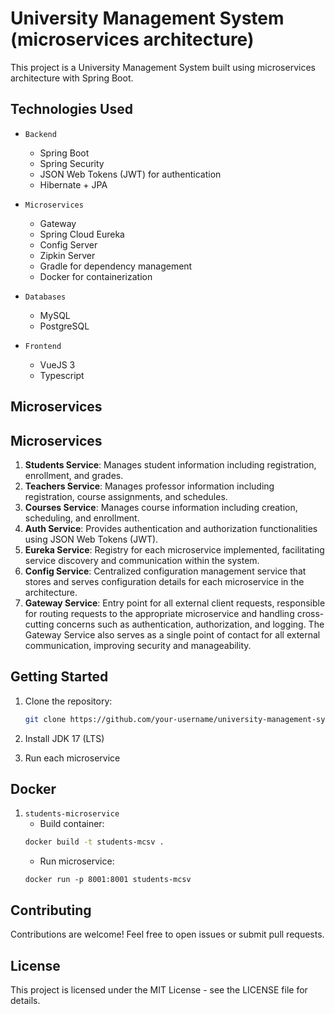 
# University Management System (microservices architecture)

This project is a University Management System built using microservices architecture with Spring Boot.

## Technologies Used

- `Backend`
    - Spring Boot
    - Spring Security
    - JSON Web Tokens (JWT) for authentication
    - Hibernate + JPA

- `Microservices`
    - Gateway
    - Spring Cloud Eureka
    - Config Server
    - Zipkin Server
    - Gradle for dependency management
    - Docker for containerization

- `Databases`
    - MySQL
    - PostgreSQL 

- `Frontend`
    - VueJS 3
    - Typescript

## Microservices

## Microservices

1. **Students Service**: Manages student information including registration, enrollment, and grades.
2. **Teachers Service**: Manages professor information including registration, course assignments, and schedules.
3. **Courses Service**: Manages course information including creation, scheduling, and enrollment.
4. **Auth Service**: Provides authentication and authorization functionalities using JSON Web Tokens (JWT).
5. **Eureka Service**: Registry for each microservice implemented, facilitating service discovery and communication within the system.
6. **Config Service**: Centralized configuration management service that stores and serves configuration details for each microservice in the architecture.
7. **Gateway Service**: Entry point for all external client requests, responsible for routing requests to the appropriate microservice and handling cross-cutting concerns such as authentication, authorization, and logging. The Gateway Service also serves as a single point of contact for all external communication, improving security and manageability.


## Getting Started

1. Clone the repository:

    ```bash
    git clone https://github.com/your-username/university-management-system.git
    ```
2. Install JDK 17 (LTS)
3. Run each microservice

## Docker

1. `students-microservice`
    - Build container:
    ```bash 
    docker build -t students-mcsv .
    ```
    - Run microservice:
    ```
    docker run -p 8001:8001 students-mcsv
    ```
## Contributing
Contributions are welcome! Feel free to open issues or submit pull requests.

## License
This project is licensed under the MIT License - see the LICENSE file for details.

